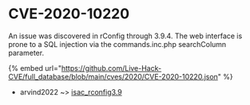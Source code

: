 # CVE-2020-10220

An issue was discovered in rConfig through 3.9.4. The web interface is prone to a SQL injection via the commands.inc.php searchColumn parameter.

{% embed url="https://github.com/Live-Hack-CVE/full_database/blob/main/cves/2020/CVE-2020-10220.json" %}


* arvind2022 ~> [isac_rconfig3.9](https://zeste.alice-snow.ru/2020/database/cve-2020-10220/isac_rconfig3.9-arvind2022)
